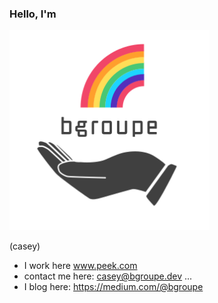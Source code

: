 ### Hello, I'm

<img src="bgroupe-logo.svg" height="320px" width="320px"/>

(casey)

- I work here www.peek.com
- contact me here: casey@bgroupe.dev ...
- I blog here: https://medium.com/@bgroupe

